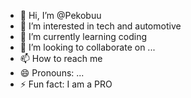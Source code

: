 - 👋 Hi, I’m @Pekobuu
- 👀 I’m interested in tech and automotive
- 🌱 I’m currently learning coding
- 💞️ I’m looking to collaborate on ...
- 📫 How to reach me 
- 😄 Pronouns: ...
- ⚡ Fun fact: I am a PRO

<!---
Pekobuu/Pekobuu is a ✨ special ✨ repository because its `README.md` (this file) appears on your GitHub profile.
You can click the Preview link to take a look at your changes.
--->
